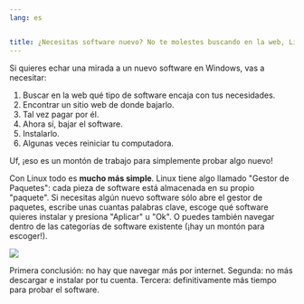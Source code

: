 ```yaml
---
lang: es


title: ¿Necesitas software nuevo? No te molestes buscando en la web, Linux lo hace por tí
---
```


Si quieres echar una mirada a un nuevo software en Windows, vas a necesitar:

<ol>
<li>Buscar en la web qué tipo de software encaja con tus necesidades.</li>
<li>Encontrar un sitio web de donde bajarlo.</li>
<li>Tal vez pagar por él.</li>
<li>Ahora sí, bajar el software.</li>
<li>Instalarlo.</li>
<li>Algunas veces reiniciar tu computadora.</li>
</ol>

Uf, ¡eso es un montón de trabajo para simplemente probar algo nuevo!

Con Linux todo es <b>mucho más simple</b>. Linux tiene algo llamado "Gestor de Paquetes": cada pieza de software está almacenada en su propio "paquete". Si necesitas algún nuevo software sólo abre el gestor de paquetes, escribe unas cuantas palabras clave, escoge qué software quieres instalar y presiona "Aplicar" u "Ok". O puedes también navegar dentro de las categorías de software existente (¡hay un montón para escoger!).

<img src="Images/synaptic.png" />

Primera conclusión: no hay que navegar más por internet. Segunda: no más descargar e instalar por tu cuenta. Tercera: definitivamente más tiempo para probar el software.





